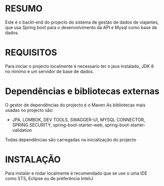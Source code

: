 # RESUMO
Este é o backt-end do projecto do sistema de gestão de dados de  viajantes, que usa Spring boot para o desenvolvimento da API e Mysql como base de dados.

# REQUISITOS
Para iniciar o projecto localmente é necessario ter o java instalado, JDK 8 no minimo e um servidor de base de dados.

# Dependências e bibliotecas externas

O gestor de dependências do projecto é o Maven
As bibliotecas mais usadas no projecto são:
- JPA, LOMBOK, DEV TOOLS, SWAGGER-UI, MYSQL CONNECTOR, SPRING SECURITY, spring-boot-starter-web, spring-boot-starter-validation

Todas dependências são carregadas na inicialização do projecto

# INSTALAÇÃO
Para instalar e rodar localmente é recomendado que se use o uma IDE como STS, Eclipse ou de preferência InteliJ


